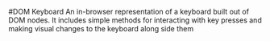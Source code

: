 #DOM Keyboard
An in-browser representation of a keyboard built out of DOM nodes. It includes simple methods for interacting with key presses and making visual changes to the keyboard along side them

